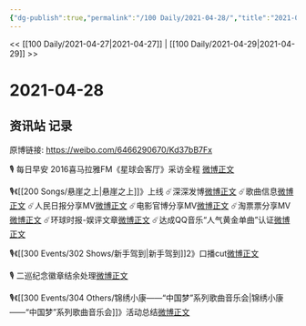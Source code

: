 ```yaml
---
{"dg-publish":true,"permalink":"/100 Daily/2021-04-28/","title":"2021-04-28","created":"2023-04-09T16:08:04.541+08:00","updated":"2023-04-09T16:08:38.426+08:00"}
---
```



<< [[100 Daily/2021-04-27\|2021-04-27]] | [[100 Daily/2021-04-29\|2021-04-29]] >>

# 2021-04-28

## 资讯站 记录

原博链接: https://weibo.com/6466290670/Kd37bB7Fx

🎙️ 每日早安
2016喜马拉雅FM《星球会客厅》采访全程
[微博正文](https://m.weibo.cn/6466290670/4630866254891104)

🎙️《[[200 Songs/悬崖之上\|悬崖之上]]》上线
☄️深深发博[微博正文](https://m.weibo.cn/6466290670/4630891957322962)
☄️歌曲信息[微博正文](https://m.weibo.cn/6466290670/4630886408520780)
☄️人民日报分享MV[微博正文](https://m.weibo.cn/6466290670/4630880405948040)
☄️电影官博分享MV[微博正文](https://m.weibo.cn/6466290670/4630882306232340)
☄️淘票票分享MV[微博正文](https://m.weibo.cn/6466290670/4630929412196229)
☄️环球时报-娱评文章[微博正文](https://m.weibo.cn/6466290670/4631042222983688)
☄️达成QQ音乐“人气黄金单曲”认证[微博正文](https://m.weibo.cn/6466290670/4630932868825238)

🎙️《[[300 Events/302 Shows/新手驾到\|新手驾到]]2》口播cut[微博正文](https://m.weibo.cn/6466290670/4631059691737554)

🎙️ 二巡纪念徽章结余处理[微博正文](https://m.weibo.cn/6466290670/4631028205617495)

🎙️《[[300 Events/304 Others/锦绣小康——“中国梦”系列歌曲音乐会\|锦绣小康——“中国梦”系列歌曲音乐会]]》活动总结[微博正文](https://m.weibo.cn/6466290670/4631008332219028)
